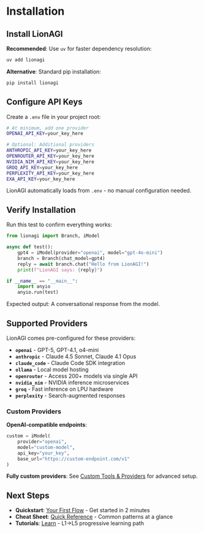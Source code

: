 # Installation

## Install LionAGI

**Recommended**: Use `uv` for faster dependency resolution:
```bash
uv add lionagi
```

**Alternative**: Standard pip installation:
```bash
pip install lionagi
```

## Configure API Keys

Create a `.env` file in your project root:

```bash
# At minimum, add one provider
OPENAI_API_KEY=your_key_here

# Optional: Additional providers
ANTHROPIC_API_KEY=your_key_here
OPENROUTER_API_KEY=your_key_here
NVIDIA_NIM_API_KEY=your_key_here
GROQ_API_KEY=your_key_here
PERPLEXITY_API_KEY=your_key_here
EXA_API_KEY=your_key_here
```

LionAGI automatically loads from `.env` - no manual configuration needed.

## Verify Installation

Run this test to confirm everything works:

```python
from lionagi import Branch, iModel

async def test():
    gpt4 = iModel(provider="openai", model="gpt-4o-mini")
    branch = Branch(chat_model=gpt4)
    reply = await branch.chat("Hello from LionAGI!")
    print(f"LionAGI says: {reply}")

if __name__ == "__main__":
    import anyio
    anyio.run(test)
```

Expected output: A conversational response from the model.

## Supported Providers

LionAGI comes pre-configured for these providers:

- **`openai`** - GPT-5, GPT-4.1, o4-mini
- **`anthropic`** - Claude 4.5 Sonnet, Claude 4.1 Opus
- **`claude_code`** - Claude Code SDK integration
- **`ollama`** - Local model hosting
- **`openrouter`** - Access 200+ models via single API
- **`nvidia_nim`** - NVIDIA inference microservices
- **`groq`** - Fast inference on LPU hardware
- **`perplexity`** - Search-augmented responses

### Custom Providers

**OpenAI-compatible endpoints**:
```python
custom = iModel(
    provider="openai",
    model="custom-model",
    api_key="your_key",
    base_url="https://custom-endpoint.com/v1"
)
```

**Fully custom providers**: See [Custom Tools & Providers](../integrations/custom-tools/index.md) for advanced setup.

## Next Steps

- **Quickstart**: [Your First Flow](your-first-flow.md) - Get started in 2 minutes
- **Cheat Sheet**: [Quick Reference](cheat-sheet.md) - Common patterns at a glance
- **Tutorials**: [Learn](../tutorials/index.md) - L1→L5 progressive learning path
